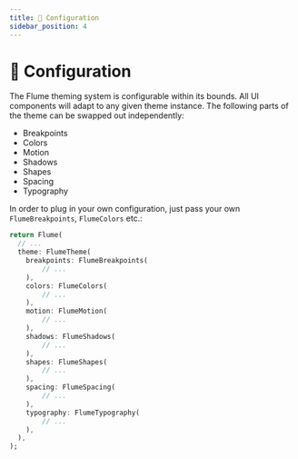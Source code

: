 ```yaml
---
title: 🔧 Configuration
sidebar_position: 4
---
```


# 🔧 Configuration

The Flume theming system is configurable within its bounds. All UI components will adapt to any given theme instance. The following parts of the theme can be swapped out independently:

- Breakpoints
- Colors
- Motion
- Shadows
- Shapes
- Spacing
- Typography

In order to plug in your own configuration, just pass your own `FlumeBreakpoints`, `FlumeColors` etc.:

```dart title=app.dart
return Flume(
  // ...
  theme: FlumeTheme(
    breakpoints: FlumeBreakpoints(
        // ...
    ),
    colors: FlumeColors(
        // ...
    ),
    motion: FlumeMotion(
        // ...
    ),
    shadows: FlumeShadows(
        // ...
    ),
    shapes: FlumeShapes(
        // ...
    ),
    spacing: FlumeSpacing(
        // ...
    ),
    typography: FlumeTypography(
        // ...
    ),
  ),
);
```
